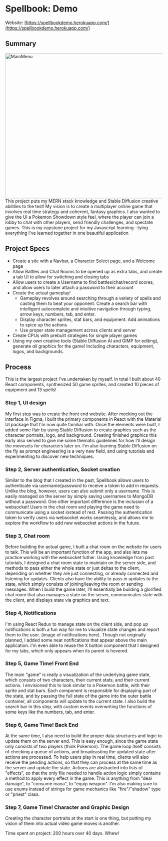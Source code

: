 # Spellbook: Demo
Website: [https://spellbookdemo.herokuapp.com/](https://spellbookdemo.herokuapp.com/)

## Summary
<img src="img/kazuya_MainMenu.png" alt="MainMenu" title="MainMenu" width="600" height="463" /> 
This project puts my MERN stack knowledge and Stable Diffusion creative abilities to the test! My vision is to create a multiplayer online game that
involves real time strategy and coherent, fantasy graphics. I also wanted to give the UI a Pokemon Showdown style feel, where the player can join a lobby
to chat with other players, send friendly challenges, and spectate games. This is my capstone project for my Javascript learning--tying everything I've learned together in one beautiful
application

## Project Specs
- Create a site with a Navbar, a Character Select page, and a Welcome page
- Allow Battles and Chat Rooms to be opened up as extra tabs, and create a tab UI to allow for switching and closing tabs
- Allow users to create a Username to find battles/chat/record scores, and allow users to later attach a password to their account
- Create the actual gameplay!
  - Gameplay revolves around searching through a variety of spells and casting them to beat your opponent. Create a search bar with intelligent autocomplete and
intuitive navigation through typing, arrow keys, numbers, tab, and enter.
  - Display character sprites, stat bars, and equipment. Add animations to spice up the actions
  - Use proper state management across clients and server
- Create CPUs with prebuilt strategies for single player games
- Using my own creative tools (Stable Diffusion AI and GIMP for editing), generate *all* graphics for the game! Including characters, equipment, logos, and
backgrounds.


## Process
This is the largest project I've undertaken by myself. In total I built about 40 React components, synthesized 50 game sprites, 
and created 10 pieces of equipment and 13 spells!

### Step 1, UI design
My first step was to create the front end website. After mocking out the interface in Figma, I built the primary components in React with the Material UI package that I'm now quite familiar with. Once the elements were built, I added some flair by using Stable Diffusion to create graphics such as the character portraits, logo, and background. Creating finished graphics this early also served to give me some thematic guidelines for how I'll design the movesets for characters later on. I'm also learning Stable Diffusion on the fly as prompt engineering is a very new field, and using tutorials and experimenting to discover new techniques.

### Step 2, Server authentication, Socket creation
Similar to the blog that I created in the past, Spellbook allows users to authenticate via username/password to receive a token to add in requests. Unlike the blog, however, users can also submit only a username. This is easily managed on the server by simply saving usernames to MongoDB without a password. One other important difference is the inclusion of a websocket! Users in the chat room and playing the game need to communicate using a socket instead of rest. Passing the authentication token to verify users via websocket works seamlessly, and allows me to explore the workflow to add new websocket actions in the future.

### Step 3, Chat room
Before building the actual game, I built a chat room on the website for users to talk. This will be an important function of the app, and also lets me practice working with the websocket futher. Using knowledge from past tutorials, I designed a chat room state to maintain on the server side, and methods to pass either the whole state or just deltas to the client, depending on whether they are just connecting, or already connected and listening for updates. Clients also have the ability to pass in updates to the state, which simply consists of joining/leaving the room or sending messages. When I build the game later, I'll essentially be building a glorified chat room that also manages a state on the server, communicates state with the client, and displays state via graphics and text.

### Step 4, Notifications
I'm using React Redux to manage state on the client side, and pop up notifications is both a fun way for me to visualize state changes and report them to the user. (image of notifications here). Though not originally planned, I added some neat notifications that appear above the main application. I'm even able to reuse the X button component that I designed for my tabs, which only appears when its parent is hovered.

### Step 5, Game Time! Front End
The main "game" is really a visualization of the underlying game state, which consists of two characters, their current stats, and their current actions. I envisioned this to look similar to a Pokemon battle, with their sprite and stat bars. Each component is responsible for displaying part of the state, and by passing the full state of the game into the outer battle container, all components will update to the current state. I also build the search bar in this step, with custom events overwriting the functions of some keys like the numbers, tab, and enter.

### Step 6, Game Time! Back End
At the same time, I also need to build the proper data structures and logic to update them on the server end. This is easy enough, since the game state only consists of two players (think Pokemon). The game loop itself consists of checking a queue of actions, and broadcasting the updated state after actions are processed. To help users play in real time, clients will also receive the pending actions, so that they can process at the same time as the server and update the state. Actions are abstracted into lists of "effects", so that the only file needed to handle action logic simply contains a method to apply every effect in the game. This is anything from "deal damage", to "consume mana", to "equip weapon". I'm also making sure to use enums instead of strings for game mechanics like "fire"/"shadow" type or "priest" class.

### Step 7, Game Time! Character and Graphic Design
Creating the character portraits at the start is one thing, but putting my vision of them into actual video game moves is another.

Time spent on project: 200 hours over 40 days. Whew!



